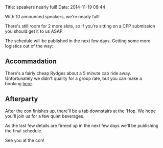 Title: speakers nearly full!
Date: 2014-11-19 08:44

With 10 announced speakers, we're nearly full!

There's still room for 2 more slots, so if you're sitting on a CFP submission
you should get it to us ASAP.

The schedule will be published in the next few days. Getting some more
logistics out of the way:

## Accommadation

There's a fairly cheap Rydges about a 5 minute cab ride away. Unfortunately we
didn't quality for a group rate, but you can make a booking [here][rydges_booking].


## Afterparty

After the con finishes up, there'll be a tab downstairs at the 'Hop. We hope
you'll join us for a few quiet beverages.

As the last few details are firmed up in the next few days we'll be publishing
the final schedule.

See you at the con!

[rydges_booking]: http://www.rydges.com/accommodation/new-zealand/latimer-christchurch/welcome/
